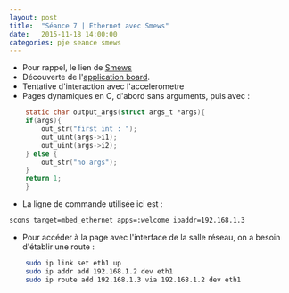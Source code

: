 ```yaml
---
layout: post
title:  "Séance 7 | Ethernet avec Smews"
date:   2015-11-18 14:00:00
categories: pje seance smews 
---
```

* Pour rappel, le lien de [Smews][smews-gh]
* Découverte de l'[application board][board].
* Tentative d'interaction avec l'accelerometre 
* Pages dynamiques en C, d'abord sans arguments, puis avec : 
```C
    static char output_args(struct args_t *args){
	if(args){
		out_str("first int : ");
		out_uint(args->i1);
		out_uint(args->i2);
	} else {
		out_str("no args");
	}
	return 1;
    }
```
* La ligne de commande utilisée ici est : 
```bash
scons target=mbed_ethernet apps=:welcome ipaddr=192.168.1.3
```
* Pour accéder à la page avec l'interface de la salle réseau, on a besoin d'établir une route :
```bash
	sudo ip link set eth1 up
	sudo ip addr add 192.168.1.2 dev eth1
	sudo ip route add 192.168.1.3 via 192.168.1.2 dev eth1
```

[board]: 	https://developer.mbed.org/cookbook/mbed-application-board
[smews-gh]: 	https://github.com/2xs/smews
